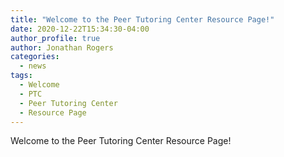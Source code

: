 ```yaml
---
title: "Welcome to the Peer Tutoring Center Resource Page!"
date: 2020-12-22T15:34:30-04:00
author_profile: true
author: Jonathan Rogers
categories:
  - news
tags:
  - Welcome
  - PTC
  - Peer Tutoring Center
  - Resource Page
---
```

Welcome to the Peer Tutoring Center Resource Page!


[jekyll-docs]: https://jekyllrb.com/docs/home
[jekyll-gh]:   https://github.com/jekyll/jekyll
[jekyll-talk]: https://talk.jekyllrb.com/
